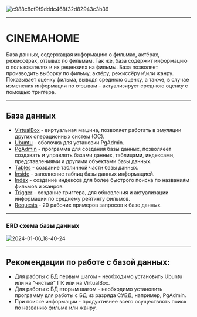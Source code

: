 ![c988c8cf9f9dddc468f32d82943c3b36](https://github.com/NiKSaN11/Cinema_home/assets/126002033/c55c69ff-2d3d-40b7-890e-14900dbaa5ca)
___
# **CINEMAHOME**

База данных, содержащая информацию о фильмах, актёрах, режиссёрах, отзывах по фильмам. Так же, база содержит информацию о пользователях и их рецензиях на фильмы. База позволяет производить выборку по фильму, актёру, режиссёру и\или жанру. Показывает оценку фильма, выводя среднюю оценку, а также, в случае изменения информации по отзывам - актуализирует среднюю оценку с помощью триггера.
___

## **База данных**
+ [VirtualBox](https://www.virtualbox.org/) - виртуальная машина, позволяет работать в эмуляции других операционных систем (ОС).
+ [Ubuntu](https://ubuntu.com/download) - оболочка для установки PgAdmin.
+ [PgAdmin](https://www.pgadmin.org/download/) - программа для создания базы данных, позволяеет создавать и управлять базами данных, таблицами, индексами, представлениями и другими объектами базы данных.
+ [Tables](https://github.com/NiKSaN11/Cinema_home/blob/main/CREATE_sql.txt) - создание табличной части базы данных.
+ [Inside](https://github.com/NiKSaN11/Cinema_home/blob/main/INSIDE_sql.txt) - заполнение таблиц базы данных информацией.
+ [Index](https://github.com/NiKSaN11/Cinema_home/blob/main/INDEX_sql.txt) - создание индексов для более быстрого поиска по названиям фильмов и жанров.
+ [Trigger](https://github.com/NiKSaN11/Cinema_home/blob/main/TRIGGER_sql.txt) - создание триггера, для обновления и актуализации информации по среднему рейтингу фильмов.
+ [Requests](https://github.com/NiKSaN11/Cinema_home/blob/main/REQUESTS_sql.txt) - 20 рабочих примеров запросов к базе данных.
___
### **ERD схема базы данных**
![2024-01-06_18-40-24](https://github.com/NiKSaN11/Cinema_home/assets/126002033/10904bab-8ba6-4f64-878e-aba8a5decb9f)
___
## **Рекомендации по работе с базой данных:**
+ Для работы с БД первым шагом - необходимо установить Ubuntu или на "чистый" ПК или на VirtualBox.
+ Для работы с БД вторым шагом - необходимо установить программу для работы с БД из разряда СУБД, например, PgAdmin.
+ При поиске информации - продуктивнее всего осуществлять поиск по названию фильма или жанру.
